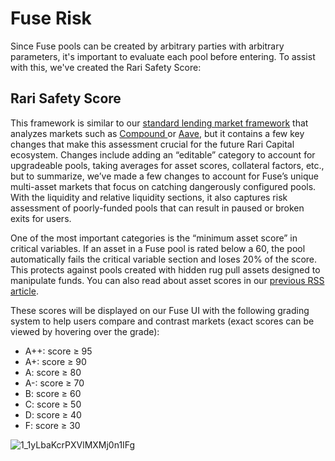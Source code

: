 # Fuse Risk

Since Fuse pools can be created by arbitrary parties with arbitrary parameters, it's important to evaluate each pool before entering. To assist with this, we've created the Rari Safety Score:

## Rari Safety Score

This framework is similar to our [standard lending market framework](https://medium.com/rari-capital/rari-safety-scores-17893c4d998) that analyzes markets such as [Compound ](https://compound.finance/)or [Aave](https://aave.com/), but it contains a few key changes that make this assessment crucial for the future Rari Capital ecosystem. Changes include adding an “editable” category to account for upgradeable pools, taking averages for asset scores, collateral factors, etc., but to summarize, we’ve made a few changes to account for Fuse’s unique multi-asset markets that focus on catching dangerously configured pools. With the liquidity and relative liquidity sections, it also captures risk assessment of poorly-funded pools that can result in paused or broken exits for users.

One of the most important categories is the “minimum asset score” in critical variables. If an asset in a Fuse pool is rated below a 60, the pool automatically fails the critical variable section and loses 20% of the score. This protects against pools created with hidden rug pull assets designed to manipulate funds. You can also read about asset scores in our [previous RSS article](https://medium.com/rari-capital/rari-safety-scores-17893c4d998).

These scores will be displayed on our Fuse UI with the following grading system to help users compare and contrast markets (exact scores can be viewed by hovering over the grade):

- A++: score ≥ 95
- A+: score ≥ 90
- A: score ≥ 80
- A-: score ≥ 70
- B: score ≥ 60
- C: score ≥ 50
- D: score ≥ 40
- F: score ≥ 30

![1_1yLbaKcrPXVlMXMj0n1IFg](https://user-images.githubusercontent.com/50163445/126051944-63c25c83-0423-4fcd-9391-d9f0311d8f73.jpeg)
